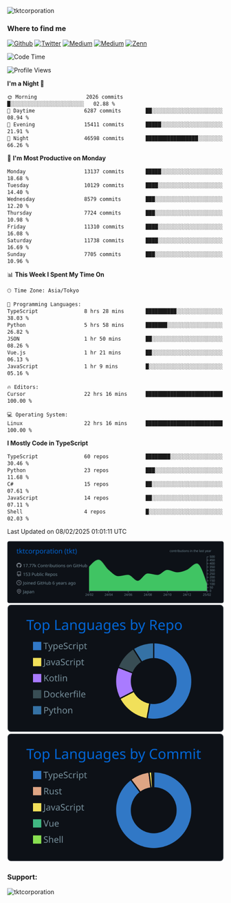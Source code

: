 <p align="left"> <img src="https://komarev.com/ghpvc/?username=tktcorporation&label=Profile%20views&color=0e75b6&style=flat" alt="tktcorporation" /> </p>

<h3>Where to find me</h3>
<p>
<a href="https://github.com/tktcorporation" target="_blank"><img alt="Github" src="https://img.shields.io/badge/GitHub-%2312100E.svg?&style=for-the-badge&logo=Github&logoColor=white" /></a>
<a href="https://twitter.com/tktcorporation" target="_blank"><img alt="Twitter" src="https://img.shields.io/badge/twitter-%231DA1F2.svg?&style=for-the-badge&logo=twitter&logoColor=white" /></a>
<a href="https://www.linkedin.com/in/tktcorporation" target="_blank"><img alt="Medium" src="https://img.shields.io/badge/linkdin-0a66c2.svg?&style=for-the-badge&logo=linkedin&logoColor=white" /></a>
<a href="https://qiita.com/tktcorporation" target="_blank"><img alt="Medium" src="https://img.shields.io/badge/qiita-55C500.svg?&style=for-the-badge&logo=qiita&logoColor=white" /></a>
<a href="https://zenn.dev/tktcorporation" target="_blank"><img alt="Zenn" src="https://img.shields.io/badge/Zenn-3EA8FF.svg?&style=for-the-badge&logo=Zenn&logoColor=white" /></a>
</p>
  
<!--START_SECTION:waka-->
![Code Time](http://img.shields.io/badge/Code%20Time-2%2C118%20hrs%2033%20mins-blue)

![Profile Views](http://img.shields.io/badge/Profile%20Views-3-blue)

**I'm a Night 🦉** 

```text
🌞 Morning                2026 commits        █░░░░░░░░░░░░░░░░░░░░░░░░   02.88 % 
🌆 Daytime                6287 commits        ██░░░░░░░░░░░░░░░░░░░░░░░   08.94 % 
🌃 Evening                15411 commits       █████░░░░░░░░░░░░░░░░░░░░   21.91 % 
🌙 Night                  46598 commits       █████████████████░░░░░░░░   66.26 % 
```
📅 **I'm Most Productive on Monday** 

```text
Monday                   13137 commits       █████░░░░░░░░░░░░░░░░░░░░   18.68 % 
Tuesday                  10129 commits       ████░░░░░░░░░░░░░░░░░░░░░   14.40 % 
Wednesday                8579 commits        ███░░░░░░░░░░░░░░░░░░░░░░   12.20 % 
Thursday                 7724 commits        ███░░░░░░░░░░░░░░░░░░░░░░   10.98 % 
Friday                   11310 commits       ████░░░░░░░░░░░░░░░░░░░░░   16.08 % 
Saturday                 11738 commits       ████░░░░░░░░░░░░░░░░░░░░░   16.69 % 
Sunday                   7705 commits        ███░░░░░░░░░░░░░░░░░░░░░░   10.96 % 
```


📊 **This Week I Spent My Time On** 

```text
🕑︎ Time Zone: Asia/Tokyo

💬 Programming Languages: 
TypeScript               8 hrs 28 mins       ██████████░░░░░░░░░░░░░░░   38.03 % 
Python                   5 hrs 58 mins       ███████░░░░░░░░░░░░░░░░░░   26.82 % 
JSON                     1 hr 50 mins        ██░░░░░░░░░░░░░░░░░░░░░░░   08.26 % 
Vue.js                   1 hr 21 mins        ██░░░░░░░░░░░░░░░░░░░░░░░   06.13 % 
JavaScript               1 hr 9 mins         █░░░░░░░░░░░░░░░░░░░░░░░░   05.16 % 

🔥 Editors: 
Cursor                   22 hrs 16 mins      █████████████████████████   100.00 % 

💻 Operating System: 
Linux                    22 hrs 16 mins      █████████████████████████   100.00 % 
```

**I Mostly Code in TypeScript** 

```text
TypeScript               60 repos            ████████░░░░░░░░░░░░░░░░░   30.46 % 
Python                   23 repos            ███░░░░░░░░░░░░░░░░░░░░░░   11.68 % 
C#                       15 repos            ██░░░░░░░░░░░░░░░░░░░░░░░   07.61 % 
JavaScript               14 repos            ██░░░░░░░░░░░░░░░░░░░░░░░   07.11 % 
Shell                    4 repos             █░░░░░░░░░░░░░░░░░░░░░░░░   02.03 % 
```




 Last Updated on 08/02/2025 01:01:11 UTC
<!--END_SECTION:waka-->

[![](https://raw.githubusercontent.com/tktcorporation/tktcorporation/master/profile-summary-card-output/github_dark/0-profile-details.svg)](https://github.com/vn7n24fzkq/github-profile-summary-cards)
[![](https://raw.githubusercontent.com/tktcorporation/tktcorporation/master/profile-summary-card-output/github_dark/1-repos-per-language.svg)](https://github.com/vn7n24fzkq/github-profile-summary-cards) [![](https://raw.githubusercontent.com/tktcorporation/tktcorporation/master/profile-summary-card-output/github_dark/2-most-commit-language.svg)](https://github.com/vn7n24fzkq/github-profile-summary-cards)

<h3 align="left">Support:</h3>
<p><a href="https://www.buymeacoffee.com/tktcorporation"> <img align="left" src="https://cdn.buymeacoffee.com/buttons/v2/default-yellow.png" height="50" width="210" alt="tktcorporation" /></a></p><br><br>
